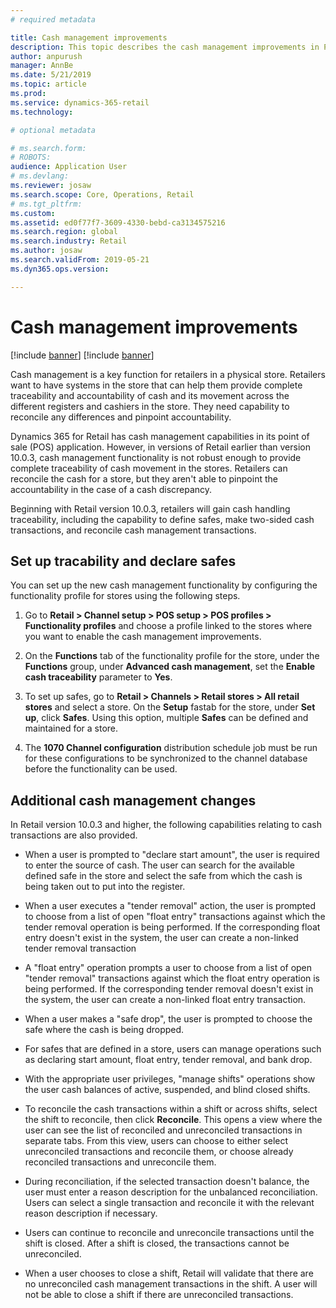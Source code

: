 ```yaml
---
# required metadata

title: Cash management improvements
description: This topic describes the cash management improvements in POS for Dynamics 365 for Retail.
author: anpurush
manager: AnnBe
ms.date: 5/21/2019
ms.topic: article
ms.prod: 
ms.service: dynamics-365-retail
ms.technology: 

# optional metadata

# ms.search.form: 
# ROBOTS: 
audience: Application User
# ms.devlang: 
ms.reviewer: josaw
ms.search.scope: Core, Operations, Retail
# ms.tgt_pltfrm: 
ms.custom: 
ms.assetid: ed0f77f7-3609-4330-bebd-ca3134575216
ms.search.region: global
ms.search.industry: Retail
ms.author: josaw
ms.search.validFrom: 2019-05-21
ms.dyn365.ops.version: 

---
```


# Cash management improvements

[!include [banner](includes/banner.md)]
[!include [banner](../includes/preview-banner.md)]

Cash management is a key function for retailers in a physical store. Retailers want to have systems in the store that can help them provide complete traceability and accountability of cash and its movement across the different registers and cashiers in the store. They need capability to reconcile any differences and pinpoint accountability.

Dynamics 365 for Retail has cash management capabilities in its point of sale (POS) application. However, in versions of Retail earlier than version 10.0.3, cash management functionality is not robust enough to provide complete traceability of cash movement in the stores. Retailers can reconcile the cash for a store, but they aren't able to pinpoint the accountability in the case of a cash discrepancy. 

Beginning with Retail version 10.0.3, retailers will gain cash handling traceability, including the capability to define safes, make two-sided cash transactions, and reconcile cash management transactions.

## Set up tracability and declare safes

You can set up the new cash management functionality by configuring the functionality profile for stores using the following steps.

1. Go to **Retail > Channel setup > POS setup > POS profiles > Functionality profiles** and choose a profile linked to the stores where you want to enable the cash management improvements.

1. On the **Functions** tab of the functionality profile for the store, under the **Functions** group, under **Advanced cash management**, set the **Enable cash traceability** parameter to **Yes**. 

1. To set up safes, go to **Retail > Channels > Retail stores > All retail stores** and select a store. On the **Setup** fastab for the store, under **Set up**, click **Safes**. Using this option, multiple **Safes** can be defined and maintained for a store.

4) The **1070 Channel configuration** distribution schedule job must be run for these configurations to be synchronized to the channel database before the functionality can be used.

## Additional cash management changes

In Retail version 10.0.3 and higher, the following capabilities relating to cash transactions are also provided. 

- When a user is prompted to "declare start amount", the user is required to enter the source of cash. The user can search for the available defined safe in the store and select the safe from which the cash is being taken out to put into the register.

- When a user executes a "tender removal" action, the user is prompted to choose from a list of open "float entry" transactions against which the tender removal operation is being performed. If the corresponding float entry doesn't exist in the system, the user can create a non-linked tender removal transaction

- A "float entry" operation prompts a user to choose from a list of open "tender removal" transactions against which the float entry operation is being performed. If the corresponding tender removal doesn't exist in the system, the user can create a non-linked float entry transaction.

- When a user makes a "safe drop", the user is prompted to choose the safe where the cash is being dropped.

- For safes that are defined in a store, users can manage operations such as declaring start amount, float entry, tender removal, and bank drop. 

- With the appropriate user privileges, "manage shifts" operations show the user cash balances of active, suspended, and blind closed shifts.

- To reconcile the cash transactions within a shift or across shifts, select the shift to reconcile, then click **Reconcile**. This opens a view where the user can see the list of reconciled and unreconciled transactions in separate tabs. From this view, users can choose to either select unreconciled transactions and reconcile them, or choose already reconciled transactions and unreconcile them.

- During reconciliation, if the selected transaction doesn't balance, the user must enter a reason description for the unbalanced reconciliation. Users can select a single transaction and reconcile it with the relevant reason description if necessary.

- Users can continue to reconcile and unreconcile transactions until the shift is closed. After a shift is closed, the transactions cannot be unreconciled.

- When a user chooses to close a shift, Retail will validate that there are no unreconciled cash management transactions in the shift. A user will not be able to close a shift if there are unreconciled transactions.
